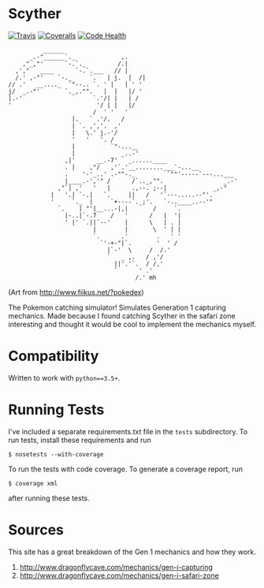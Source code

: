 # Scyther

[![Travis](https://img.shields.io/travis/joshsamara/scyther.svg?maxAge=2592000?style=flat)](https://travis-ci.org/joshsamara/scyther)
[![Coveralls](https://img.shields.io/coveralls/joshsamara/scyther.svg?maxAge=2592000?style=flat)](https://coveralls.io/github/joshsamara/scyther)
[![Code Health](https://landscape.io/github/joshsamara/scyther/master/landscape.svg?style=flat)](https://landscape.io/github/joshsamara/scyther/master)

              ______
          _.-"______`._             ,.
        ,"_,"'      `-.`._         /.|
      ,',"   ____      `-.`.___   // |
      /.' ,-"'    `-._     `.   | j.  |  /|
    // .'   __...._  `"--.. `. ' |   | ' '
    j/  _.-"'       `._,."".   |  |   |/ '
    |.-'                    `.'/| |   | /
    '                        '/ | |   |/
                            /  ' '   '
                      |.   ` .'/.   /
                      | `. ,','.  ,'
                      |   \.' j.-'/
                      '   '   '. /
                      |          `"-...__
                      |             _..-'
                    ,|'      __.-7'   _......____
                    . |    ,"/   ,'`.'__........___`-...__
                    .    '-'_..' .-""-._         `""'-----`---...___
                    |____.-','" /      /`.._,"".                 _.-'
                  ,"`| ,'   '   |      .,--. ;--|             _,-"
                |   '.| `-.|   `.     ||   /   '`---.....--"'.
                '     `._  |     `+----`._;'.   `-..____..--'"
                  `.    | "'|__...-|,|       /     `.
                    |-..|`-.7    /   '      /   |  '|
                    ' |' `.||`--'    |      \   | . |
                            |        |       \  ' | |
                            `.      .'        .   ' '
                              `'-+-"|`.       '  ' /
                                |`-'  \     /  /.'
                                `   _ ,.   / ,'/
                                  ||'.'`.  / /,'
                                  `      ' .'
                                        /.' mh

(Art from http://www.fiikus.net/?pokedex)

The Pokemon catching simulator! Simulates Generation 1 capturing mechanics. Made
because I found catching Scyther in the safari zone interesting and thought it
would be cool to implement the mechanics myself.

# Compatibility

Written to work with `python==3.5+`.

# Running Tests

I've included a separate requirements.txt file in the `tests` subdirectory. To
run tests, install these requirements and run

    $ nosetests --with-coverage

To run the tests with code coverage. To generate a coverage report, run

    $ coverage xml

after running these tests.

# Sources

This site has a great breakdown of the Gen 1 mechanics and how they work.

1. http://www.dragonflycave.com/mechanics/gen-i-capturing
2. http://www.dragonflycave.com/mechanics/gen-i-safari-zone
